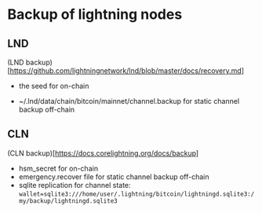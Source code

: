 # Backup of lightning nodes

## LND

(LND backup)[https://github.com/lightningnetwork/lnd/blob/master/docs/recovery.md]

- the seed for on-chain

- ~/.lnd/data/chain/bitcoin/mainnet/channel.backup for static channel backup off-chain

## CLN

(CLN backup)[https://docs.corelightning.org/docs/backup]

- hsm_secret for on-chain
- emergency.recover file for static channel backup off-chain
- sqlite replication for channel state: `wallet=sqlite3:///home/user/.lightning/bitcoin/lightningd.sqlite3:/my/backup/lightningd.sqlite3`